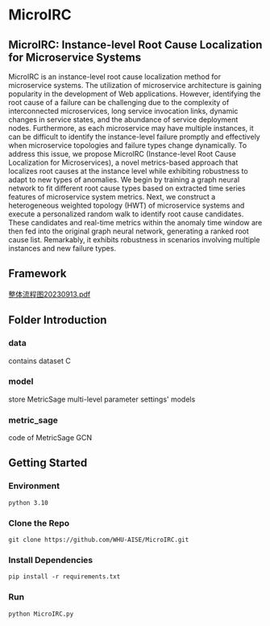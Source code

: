 # MicroIRC

## MicroIRC: Instance-level Root Cause Localization for Microservice Systems

  MicroIRC is an instance-level root cause localization method for microservice systems.
  The utilization of microservice architecture is gaining popularity in the development of Web applications. However, identifying the root cause of a failure can be challenging due to the complexity of interconnected microservices, long service invocation links, dynamic changes in service states, and the abundance of service deployment nodes. Furthermore, as each microservice may have multiple instances, it can be difficult to identify the instance-level failure promptly and effectively when microservice topologies and failure types change dynamically. To address this issue, we propose MicroIRC (Instance-level Root Cause Localization for Microservices), a novel metrics-based approach that localizes root causes at the instance level while exhibiting robustness to adapt to new types of anomalies. We begin by training a graph neural network to fit different root cause types based on extracted time series features of microservice system metrics. Next, we construct a heterogeneous weighted topology (HWT) of microservice systems and execute a personalized random walk to identify root cause candidates. These candidates and real-time metrics within the anomaly time window are then fed into the original graph neural network, generating a ranked root cause list. Remarkably, it exhibits robustness in scenarios involving multiple instances and new failure types.

## Framework

[整体流程图20230913.pdf](https://github.com/WHU-AISE/MicroIRC/files/13358876/20230913.pdf)

## Folder Introduction

### data

contains dataset C

### model

store MetricSage multi-level parameter settings' models

### metric_sage

code of MetricSage GCN

## Getting Started

### Environment

```
python 3.10
```

### Clone the Repo

```shell
git clone https://github.com/WHU-AISE/MicroIRC.git
```

### Install Dependencies

```shell
pip install -r requirements.txt
```

### Run

```shell
python MicroIRC.py
```
